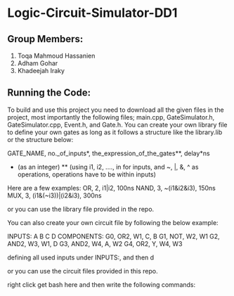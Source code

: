 # Logic-Circuit-Simulator-DD1

## Group Members:
1. Toqa Mahmoud Hassanien
2. Adham Gohar
3. Khadeejah Iraky

## Running the Code:
To build and use this project you need to download all the given files in the project, most importantly the following files; main.cpp, GateSimulator.h, GateSimulator.cpp, Event.h, and Gate.h. 
You can create your own library file to define your own gates as long as it follows a structure like the library.lib or the structure below:

GATE_NAME, no._of_inputs*, the_expression_of_the_gates**, delay*ns
* (as an integer)
** (using i1, i2, ...., in for inputs, and ~, |, &, ^ as operations, operations have to be within inputs)

Here are a few examples:
  OR, 2, i1|i2, 100ns
  NAND, 3, ~(i1&i2&i3), 150ns
  MUX, 3, (i1&(~i3))|(i2&i3), 300ns

or you can use the library file provided in the repo.

You can also create your own circuit file by following the below example:

INPUTS:
A
B
C
D
COMPONENTS:
G0, OR2, W1, C, B
G1, NOT, W2, W1 
G2, AND2, W3, W1, D
G3, AND2, W4, A, W2
G4, OR2, Y, W4, W3

defining all used inputs under INPUTS:, and then d

or you can use the circuit files provided in this repo.

right click get bash here and then write the following commands:
